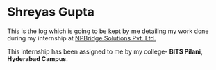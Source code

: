 # Shreyas Gupta

This is the log which is going to be kept by me detailing my work done during my internship at [NPBridge Solutions Pvt. Ltd.](https://www.npbridge.com)

This internship has been assigned to me by my college- **BITS Pilani, Hyderabad Campus**.
